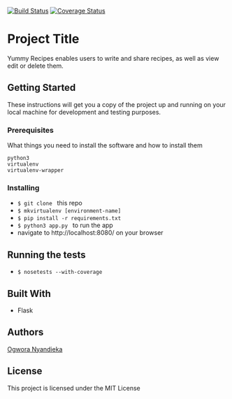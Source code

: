 [![Build Status](https://travis-ci.org/nyandiekaFelix/yummy-recipes.svg?branch=master)](https://travis-ci.org/nyandiekaFelix/yummy-recipes)
[![Coverage Status](https://coveralls.io/repos/github/nyandiekaFelix/yummy-recipes/badge.svg?branch=master)](https://coveralls.io/github/nyandiekaFelix/yummy-recipes?branch=master)
# Project Title

Yummy Recipes enables users to write and share recipes, as well as view edit or delete them.

## Getting Started

These instructions will get you a copy of the project up and running on your local machine for development and testing purposes. 

### Prerequisites

What things you need to install the software and how to install them

```
python3
virtualenv
virtualenv-wrapper
```

### Installing

- ```$ git clone ``` this repo
- ```$ mkvirtualenv [environment-name] ```
- ```$ pip install -r requirements.txt ```
- ```$ python3 app.py ``` to run the app
- navigate to http://localhost:8080/ on your browser

## Running the tests

- ```$ nosetests --with-coverage ``` 


## Built With

- Flask

## Authors

[Ogwora Nyandieka](https://github.com/nyandiekafelix)

## License

This project is licensed under the MIT License 